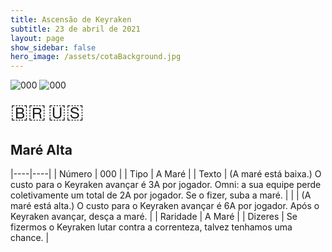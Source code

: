 ```yaml
---
title: Ascensão de Keyraken
subtitle: 23 de abril de 2021
layout: page
show_sidebar: false
hero_image: /assets/cotaBackground.jpg
---
```


![000](https://cards-keyforge.s3.eu-north-1.amazonaws.com/media/pt/rotk/000-1.png)
![000](https://cards-keyforge.s3.eu-north-1.amazonaws.com/media/pt/rotk/000-2.png)

<span title="Português" style="font-size: 32px;cursor: pointer;" onclick="javascript:document.querySelectorAll('img[alt=\'000\']').forEach(img => img.src=img.src.replace(/media\/[^/]+/, 'media/pt'))">🇧🇷</span>
<span title="English" style="font-size: 32px;cursor: pointer;" onclick="javascript:document.querySelectorAll('img[alt=\'000\']').forEach(img => img.src=img.src.replace(/media\/[^/]+/, 'media/en'))">🇺🇸</span>

## Maré Alta

|----|----|
| Número | 000 |
| Tipo | A Maré |
| Texto | (A maré está baixa.) O custo para o Keyraken avançar é 3A por jogador. Omni: a sua equipe perde coletivamente um total de 2A por jogador. Se o fizer, suba a maré. |
|       | (A maré está alta.) O custo para o Keyraken avançar é 6A por jogador. Após o Keyraken avançar, desça a maré. |
| Raridade | A Maré |
| Dizeres | Se fizermos o Keyraken lutar contra a correnteza, talvez tenhamos uma chance. |

